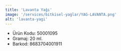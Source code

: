 ```yaml
---
title: 'Lavanta Yağı'
image: '/services/bitkisel-yaglar/YAG-LAVANTA.png'
alt: 'lavanta-yagi'
---
```


* Ürün Kodu: 50001095 
* Gramaj: 20 ml. 
* Barkod: 8683704001911